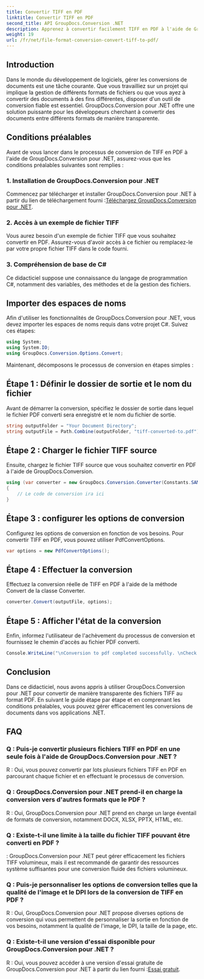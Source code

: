```yaml
---
title: Convertir TIFF en PDF
linktitle: Convertir TIFF en PDF
second_title: API GroupDocs.Conversion .NET
description: Apprenez à convertir facilement TIFF en PDF à l'aide de GroupDocs.Conversion pour .NET. Solution de conversion de documents simple, efficace et transparente.
weight: 19
url: /fr/net/file-format-conversion-convert-tiff-to-pdf/
---
```

## Introduction

Dans le monde du développement de logiciels, gérer les conversions de documents est une tâche courante. Que vous travailliez sur un projet qui implique la gestion de différents formats de fichiers ou que vous ayez à convertir des documents à des fins différentes, disposer d'un outil de conversion fiable est essentiel. GroupDocs.Conversion pour .NET offre une solution puissante pour les développeurs cherchant à convertir des documents entre différents formats de manière transparente.

## Conditions préalables

Avant de vous lancer dans le processus de conversion de TIFF en PDF à l'aide de GroupDocs.Conversion pour .NET, assurez-vous que les conditions préalables suivantes sont remplies :

### 1. Installation de GroupDocs.Conversion pour .NET
 Commencez par télécharger et installer GroupDocs.Conversion pour .NET à partir du lien de téléchargement fourni :[Téléchargez GroupDocs.Conversion pour .NET](https://releases.groupdocs.com/conversion/net/).

### 2. Accès à un exemple de fichier TIFF
Vous aurez besoin d'un exemple de fichier TIFF que vous souhaitez convertir en PDF. Assurez-vous d'avoir accès à ce fichier ou remplacez-le par votre propre fichier TIFF dans le code fourni.

### 3. Compréhension de base de C#
Ce didacticiel suppose une connaissance du langage de programmation C#, notamment des variables, des méthodes et de la gestion des fichiers.

## Importer des espaces de noms

Afin d'utiliser les fonctionnalités de GroupDocs.Conversion pour .NET, vous devez importer les espaces de noms requis dans votre projet C#. Suivez ces étapes:

```csharp
using System;
using System.IO;
using GroupDocs.Conversion.Options.Convert;
```

Maintenant, décomposons le processus de conversion en étapes simples :

## Étape 1 : Définir le dossier de sortie et le nom du fichier

Avant de démarrer la conversion, spécifiez le dossier de sortie dans lequel le fichier PDF converti sera enregistré et le nom du fichier de sortie.

```csharp
string outputFolder = "Your Document Directory";
string outputFile = Path.Combine(outputFolder, "tiff-converted-to.pdf");
```

## Étape 2 : Charger le fichier TIFF source

Ensuite, chargez le fichier TIFF source que vous souhaitez convertir en PDF à l'aide de GroupDocs.Conversion.

```csharp
using (var converter = new GroupDocs.Conversion.Converter(Constants.SAMPLE_TIFF))
{
    // Le code de conversion ira ici
}
```

## Étape 3 : configurer les options de conversion

Configurez les options de conversion en fonction de vos besoins. Pour convertir TIFF en PDF, vous pouvez utiliser PdfConvertOptions.

```csharp
var options = new PdfConvertOptions();
```

## Étape 4 : Effectuer la conversion

Effectuez la conversion réelle de TIFF en PDF à l'aide de la méthode Convert de la classe Converter.

```csharp
converter.Convert(outputFile, options);
```

## Étape 5 : Afficher l'état de la conversion

Enfin, informez l'utilisateur de l'achèvement du processus de conversion et fournissez le chemin d'accès au fichier PDF converti.

```csharp
Console.WriteLine("\nConversion to pdf completed successfully. \nCheck output in {0}", outputFolder);
```

## Conclusion

Dans ce didacticiel, nous avons appris à utiliser GroupDocs.Conversion pour .NET pour convertir de manière transparente des fichiers TIFF au format PDF. En suivant le guide étape par étape et en comprenant les conditions préalables, vous pouvez gérer efficacement les conversions de documents dans vos applications .NET.

## FAQ

### Q : Puis-je convertir plusieurs fichiers TIFF en PDF en une seule fois à l'aide de GroupDocs.Conversion pour .NET ?

R : Oui, vous pouvez convertir par lots plusieurs fichiers TIFF en PDF en parcourant chaque fichier et en effectuant le processus de conversion.

### Q : GroupDocs.Conversion pour .NET prend-il en charge la conversion vers d'autres formats que le PDF ?

R : Oui, GroupDocs.Conversion pour .NET prend en charge un large éventail de formats de conversion, notamment DOCX, XLSX, PPTX, HTML, etc.

### Q : Existe-t-il une limite à la taille du fichier TIFF pouvant être converti en PDF ?

: GroupDocs.Conversion pour .NET peut gérer efficacement les fichiers TIFF volumineux, mais il est recommandé de garantir des ressources système suffisantes pour une conversion fluide des fichiers volumineux.

### Q : Puis-je personnaliser les options de conversion telles que la qualité de l'image et le DPI lors de la conversion de TIFF en PDF ?

R : Oui, GroupDocs.Conversion pour .NET propose diverses options de conversion qui vous permettent de personnaliser la sortie en fonction de vos besoins, notamment la qualité de l'image, le DPI, la taille de la page, etc.

### Q : Existe-t-il une version d'essai disponible pour GroupDocs.Conversion pour .NET ?

 R : Oui, vous pouvez accéder à une version d'essai gratuite de GroupDocs.Conversion pour .NET à partir du lien fourni :[Essai gratuit](https://releases.groupdocs.com/).